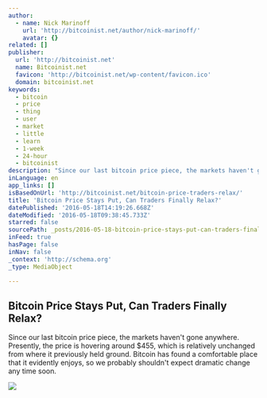 ```yaml
---
author:
  - name: Nick Marinoff
    url: 'http://bitcoinist.net/author/nick-marinoff/'
    avatar: {}
related: []
publisher:
  url: 'http://bitcoinist.net'
  name: Bitcoinist.net
  favicon: 'http://bitcoinist.net/wp-content/favicon.ico'
  domain: bitcoinist.net
keywords:
  - bitcoin
  - price
  - thing
  - user
  - market
  - little
  - learn
  - 1-week
  - 24-hour
  - bitcoinist
description: "Since our last bitcoin price piece, the markets haven't gone anywhere. Presently, the price is hovering around $455, which is relatively unchanged from where it previously held ground. Bitcoin has found a comfortable place that it evidently enjoys, so we probably shouldn't expect dramatic change any time soon."
inLanguage: en
app_links: []
isBasedOnUrl: 'http://bitcoinist.net/bitcoin-price-traders-relax/'
title: 'Bitcoin Price Stays Put, Can Traders Finally Relax?'
datePublished: '2016-05-18T14:19:26.668Z'
dateModified: '2016-05-18T09:38:45.733Z'
starred: false
sourcePath: _posts/2016-05-18-bitcoin-price-stays-put-can-traders-finally-relax.md
inFeed: true
hasPage: false
inNav: false
_context: 'http://schema.org'
_type: MediaObject

---
```

<article style=""><h1>Bitcoin Price Stays Put, Can Traders Finally Relax?</h1><p>Since our last bitcoin price piece, the markets haven't gone anywhere. Presently, the price is hovering around $455, which is relatively unchanged from where it previously held ground. Bitcoin has found a comfortable place that it evidently enjoys, so we probably shouldn't expect dramatic change any time soon.</p><img src="http://bitcoinist.net/wp-content/uploads/2016/05/Markets.jpg" /></article>